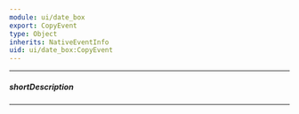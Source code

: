 ```yaml
---
module: ui/date_box
export: CopyEvent
type: Object
inherits: NativeEventInfo
uid: ui/date_box:CopyEvent
---
```

---
##### shortDescription
<!-- Description goes here -->

---
<!-- Description goes here -->